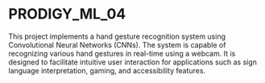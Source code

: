 # PRODIGY_ML_04
This project implements a hand gesture recognition system using Convolutional Neural Networks (CNNs). The system is capable of recognizing various hand gestures in real-time using a webcam. It is designed to facilitate intuitive user interaction for applications such as sign language interpretation, gaming, and accessibility features.
